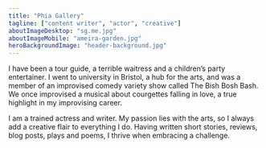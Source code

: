 ```yaml
---
title: "Phia Gallery"
tagline: ["content writer", "actor", "creative"]
aboutImageDesktop: "sg.me.jpg"
aboutImageMobile: "ameira-garden.jpg"
heroBackgroundImage: "header-background.jpg"
---
```


I have been a tour guide, a terrible waitress and a children’s party entertainer. I went to university in Bristol, a hub for the arts, and was a member of an improvised comedy variety show called The Bish Bosh Bash. We once improvised a musical about courgettes falling in love, a true highlight in my improvising career.

I am a trained actress and writer. My passion lies with the arts, so I always add a creative flair to everything I do. Having written short stories, reviews, blog posts, plays and poems, I thrive when embracing a challenge.
